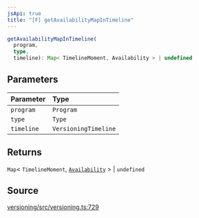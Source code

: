```yaml
---
jsApi: true
title: "[F] getAvailabilityMapInTimeline"
---
```


```ts
getAvailabilityMapInTimeline(
  program,
  type,
  timeline): Map< TimelineMoment, Availability > | undefined
```

## Parameters

| Parameter  | Type                 |
| :--------- | :------------------- |
| `program`  | `Program`            |
| `type`     | `Type`               |
| `timeline` | `VersioningTimeline` |

## Returns

`Map`< `TimelineMoment`, [`Availability`](Enumeration.Availability.md) \> \| `undefined`

## Source

[versioning/src/versioning.ts:729](https://github.com/markcowl/cadl/blob/3db15286/packages/versioning/src/versioning.ts#L729)
